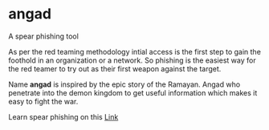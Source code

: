 # angad

A spear phishing tool

As per the red teaming methodology intial access is the first step to gain the foothold in an organization or a network. So phishing is the easiest way for the red teamer to try out as their first weapon against the target.

Name __angad__ is inspired by the epic story of the Ramayan. Angad who penetrate into the demon kingdom to get useful information which makes it easy to fight the war.

Learn spear phishing on this [Link](https://github.com)
